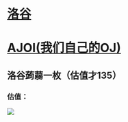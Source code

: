 # [洛谷](www.luogu.com.cn)

# [AJOI(我们自己的OJ)](http://47.103.34.21:8888/)

## 洛谷蒟蒻一枚（估值才135）
### 估值：

![](https://luogu.wao3.cn/api/guzhi?id=631713&scores=100,31,0,4,0)

